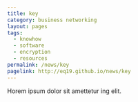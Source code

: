```yaml
---
title: key
category: business networking
layout: pages
tags:
  - knowhow
  - software
  - encryption
  - resources
permalink: /news/key
pagelink: http://eq19.github.io/news/key
---
```

Horem ipsum dolor sit amettetur ing elit. 
